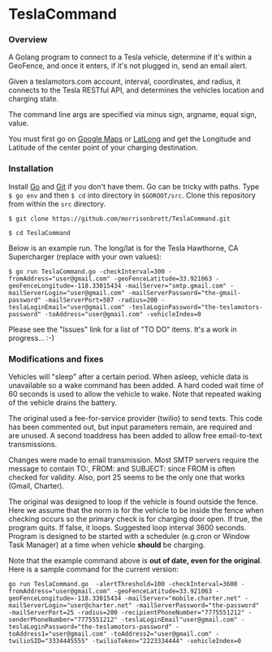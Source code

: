# TeslaCommand

### Overview
A Golang program to connect to a Tesla vehicle, determine if it's within a GeoFence, and once it enters, if it's not plugged in, send an email alert.

Given a teslamotors.com account, interval, coordinates, and radius, it connects to the Tesla RESTful API, and determines the vehicles location and charging state.

The command line args are specified via minus sign, argname, equal sign, value.

You must first go on [Google Maps][1] or [LatLong][2] and get the Longitude and Latitude of the center point of your charging destination.

### Installation
Install [Go][3] and [Git][4] if you don't have them.  Go can be tricky with paths.  Type `$ go env` and then `$ cd` into directory in `$GOROOT/src`.  Clone this repository from within the `src` directory.

`$ git clone https://github.com/morrisonbrett/TeslaCommand.git`

`$ cd TeslaCommand`

Below is an example run.  The long/lat is for the Tesla Hawthorne, CA Supercharger (replace with your own values):

`$ go run TeslaCommand.go -checkInterval=300 -fromAddress="user@gmail.com" -geoFenceLatitude=33.921063 -geoFenceLongitude=-118.33015434 -mailServer="smtp.gmail.com" -mailServerLogin="user@gmail.com" -mailServerPassword="the-gmail-password" -mailServerPort=587 -radius=200 -teslaLoginEmail="user@gmail.com" -teslaLoginPassword="the-teslamotors-password" -toAddress="user@gmail.com" -vehicleIndex=0`

Please see the "Issues" link for a list of "TO DO" items.  It's a work in progress... :-)

[1]: https://support.google.com/maps/answer/18539?hl=en
[2]: http://www.latlong.net/
[3]: https://golang.org/
[4]: http://git-scm.com/download/

### Modifications and fixes
Vehicles will "sleep" after a certain period. When asleep, vehicle data is unavailable so a wake command has been added. 
A hard coded wait time of 60 seconds is used to allow the vehicle to wake. Note that repeated waking of the vehicle drains the battery.

The original used a fee-for-service provider (twilio) to send texts. This code has been commented out, but input parameters remain, are required and
are unused. A second toaddress has been added to allow free email-to-text transmissions.

Changes were made to email transmission. Most SMTP servers require the message to contain TO:, FROM: and SUBJECT: since FROM is often checked for 
validity. Also, port 25 seems to be the only one that works (Gmail, Charter).

The original was designed to loop if the vehicle is found outside the fence. Here we assume that the norm is for the vehicle to be inside the fence when checking occurs
so the primary check is for charging door open. If true, the program quits. If false, it loops. Suggested loop interval 3600 seconds. Program is
designed to be started with a scheduler (e.g.cron or Window Task Manager) at a time when vehicle **should** be charging.

Note that the example command above is **out of date, even for the original**. Here is a sample command for the current version:

`go run TeslaCommand.go  -alertThreshold=100 -checkInterval=3600 -fromAddress="user@gmail.com" -geoFenceLatitude=33.921063 -geoFenceLongitude=-118.33015434 -mailServer="mobile.charter.net" -mailServerLogin="user@charter.net" -mailServerPassword="the-password" -mailServerPort=25 -radius=200 -recipientPhoneNumber="7775551212" -senderPhoneNumber="7775551212" -teslaLoginEmail"user@gmail.com" -teslaLoginPassword="the-teslamotors-password" -toAddress1="user@gmail.com" -toAddress2="user@gmail.com" -twilioSID="3334445555" -twilioToken="2223334444" -vehicleIndex=0`

